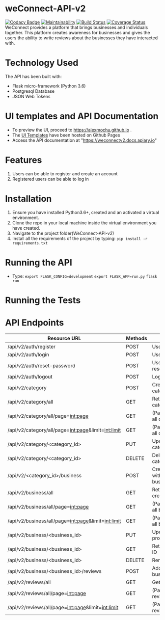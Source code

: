 # weConnect-API-v2

[![Codacy Badge](https://api.codacy.com/project/badge/Grade/d2bb80729b76446e85540300e4af348d)](https://www.codacy.com/app/alexmochu/weConnect-API-v2?utm_source=github.com&amp;utm_medium=referral&amp;utm_content=alexmochu/weConnect-API-v2&amp;utm_campaign=Badge_Grade)
[![Maintainability](https://api.codeclimate.com/v1/badges/d5c2e3a5f81cba46d514/maintainability)](https://codeclimate.com/github/alexmochu/weConnect-API-v2/maintainability)
[![Build Status](https://travis-ci.org/alexmochu/weConnect-API-v2.svg?branch=master)](https://travis-ci.org/alexmochu/weConnect-API-v2)
[![Coverage Status](https://coveralls.io/repos/github/alexmochu/weConnect-API-v2/badge.svg?branch=master)](https://coveralls.io/github/alexmochu/weConnect-API-v2?branch=master)
WeConnect provides a platform that brings businesses and individuals together. This platform creates awareness for businesses and gives the users the ability to write reviews about the businesses they have interacted with. 


# Technology Used
The API has been built with:
- Flask micro-framework (Python 3.6)
- Postgresql Database
- JSON Web Tokens

# UI templates and API Documentation
- To preview the UI, proceed to https://alexmochu.github.io .
- The <a href="https://github.com/alexmochu/alexmochu.github.io">UI Templates</a> have been hosted on Github Pages
- Access the API documentation at "https://weconnectv2.docs.apiary.io"

# Features
1.  Users can be able to register and create an account
2.  Registered users can be able to log in

# Installation
1. Ensure you have installed Python3.6+, created and an activated a virtual environment.
2. Clone the repo in your local machine inside the virtual environment you have created.
3. Navigate to the project folder(WeConnect-API-v2)
4. Install all the requirements of the project by typing: 
`pip install -r requirements.txt`

# Running the API
- Type:
`export FLASK_CONFIG=developmemt`
`export FLASK_APP=run.py`
`flask run`

# Running the Tests


# API Endpoints

| Resource URL | Methods | Description
|-------------- |------- |---------------
| /api/v2/auth/register | POST | User Registration
| /api/v2/auth/login    | POST | User Login
| /api/v2/auth/reset-password | POST | User can be able to reset password
| /api/v2/auth/logout | POST | Logs out User
| /api/v2/category | POST | Create a business category
| /api/v2/category/all| GET | Retrieve all created categories
| /api/v2/category/all/page=<int:page>| GET | (Paginantion)Retrieve all created categories
| /api/v2/category/all/page=<int:page>&limit=<int:limit>| GET | (Paginantion)Retrieve all created categories
| /api/v2/category/<category_id> | PUT | Updates a business category
| /api/v2/category/<category_id> | DELETE | Deletes a business category
| /api/v2/<category_id>/business | POST | Create a business with unique ID and business name
| /api/v2/business/all | GET | Retrive all business created
| /api/v2/business/all/page=<int:page> | GET | (Paginantion)Retrive all business created
| /api/v2/business/all/page=<int:page>&limit=<int:limit> | GET | (Paginantion)Retrive all business created
| /api/v2/business/<business_id> | PUT | Updates a business profile
| /api/v2/business/<business_id> | GET | Retrive a business by ID
| /api/v2/business/<business_id> | DELETE | Remove a business
| /api/v2/business/<business_id>/reviews | POST | Add a review for a business
| /api/v2/reviews/all | GET | Get all reviews 
| /api/v2/reviews/all/page=<int:page> | GET | (Paginantion)Get all reviews
| /api/v2/reviews/all/page=<int:page>&limit=<int:limit> | GET | (Paginantion)Get all reviews

  




